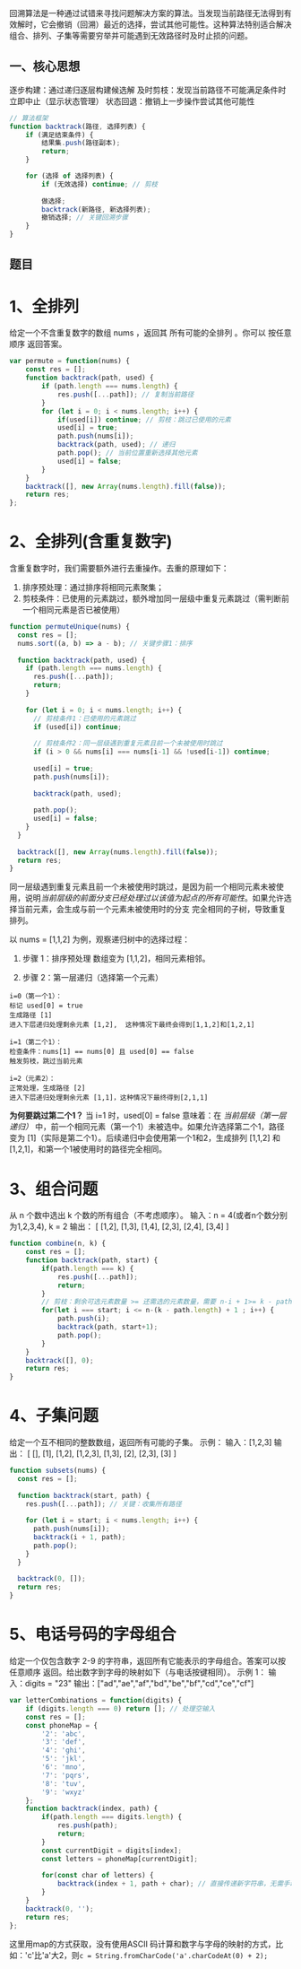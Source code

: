 回溯算法是一种通过试错来寻找问题解决方案的算法。当发现当前路径无法得到有效解时，它会撤销（回溯）最近的选择，尝试其他可能性。这种算法特别适合解决组合、排列、子集等需要穷举并可能遇到无效路径时及时止损的问题。

## 一、核心思想
逐步构建：通过递归逐层构建候选解
及时剪枝：发现当前路径不可能满足条件时立即中止（显示状态管理）
状态回退：撤销上一步操作尝试其他可能性
```js
// 算法框架
function backtrack(路径, 选择列表) {
    if (满足结束条件) {
        结果集.push(路径副本);
        return;
    }

    for (选择 of 选择列表) {
        if (无效选择) continue; // 剪枝
        
        做选择;
        backtrack(新路径, 新选择列表);
        撤销选择; // 关键回溯步骤
    }
}
```

## 题目
# 1、全排列
给定一个不含重复数字的数组 nums ，返回其 所有可能的全排列 。你可以 按任意顺序 返回答案。
```js
var permute = function(nums) {
    const res = [];
    function backtrack(path, used) {
        if (path.length === nums.length) {
            res.push([...path]); // 复制当前路径
        }
        for (let i = 0; i < nums.length; i++) {
            if(used[i]) continue; // 剪枝：跳过已使用的元素
            used[i] = true;
            path.push(nums[i]);
            backtrack(path, used); // 递归
            path.pop(); // 当前位置重新选择其他元素
            used[i] = false;
        }
    }
    backtrack([], new Array(nums.length).fill(false));
    return res;
};
```

# 2、全排列(含重复数字)
含重复数字时，我们需要额外进行去重操作。去重的原理如下：
1. 排序预处理：通过排序将相同元素聚集；
2. 剪枝条件：已使用的元素跳过，额外增加同一层级中重复元素跳过（需判断前一个相同元素是否已被使用）
```js
function permuteUnique(nums) {
  const res = [];
  nums.sort((a, b) => a - b); // 关键步骤1：排序
  
  function backtrack(path, used) {
    if (path.length === nums.length) {
      res.push([...path]);
      return;
    }
    
    for (let i = 0; i < nums.length; i++) {
      // 剪枝条件1：已使用的元素跳过
      if (used[i]) continue;
      
      // 剪枝条件2：同一层级遇到重复元素且前一个未被使用时跳过
      if (i > 0 && nums[i] === nums[i-1] && !used[i-1]) continue;
      
      used[i] = true;
      path.push(nums[i]);
      
      backtrack(path, used);
      
      path.pop();
      used[i] = false;
    }
  }
  
  backtrack([], new Array(nums.length).fill(false));
  return res;
}
```
同一层级遇到重复元素且前一个未被使用时跳过，是因为前一个相同元素未被使用，说明*当前层级的前面分支已经处理过以该值为起点的所有可能性*。如果允许选择当前元素，会生成与前一个元素未被使用时的分支 完全相同的子树，导致重复排列。

以 nums = [1,1,2] 为例，观察递归树中的选择过程：
1. 步骤 1：排序预处理
数组变为 [1,1,2]，相同元素相邻。

2. 步骤 2：第一层递归（选择第一个元素）
```
i=0（第一个1）：
标记 used[0] = true
生成路径 [1]
进入下层递归处理剩余元素 [1,2],  这种情况下最终会得到[1,1,2]和[1,2,1]

i=1（第二个1）：
检查条件：nums[1] == nums[0] 且 used[0] == false
触发剪枝，跳过当前元素

i=2（元素2）：
正常处理，生成路径 [2]
进入下层递归处理剩余元素 [1,1]，这种情况下最终得到[2,1,1]
```

**为何要跳过第二个1？**
当 i=1 时，used[0] = false 意味着：在 *当前层级（第一层递归）* 中，前一个相同元素（第一个1）未被选中。如果允许选择第二个1，路径变为 [1]（实际是第二个1）。后续递归中会使用第一个1和2，生成排列 [1,1,2] 和 [1,2,1]，和第一个1被使用时的路径完全相同。


# 3、组合问题
从 n 个数中选出 k 个数的所有组合（不考虑顺序）。
输入：n = 4(或者n个数分别为1,2,3,4), k = 2
输出：
[
  [1,2],
  [1,3],
  [1,4],
  [2,3],
  [2,4],
  [3,4]
]
```js
function combine(n, k) {
    const res = [];
    function backtrack(path, start) {
        if(path.length === k) {
            res.push([...path]);
            return;
        }
        // 剪枝：剩余可选元素数量 >= 还需选的元素数量，需要 n-i + 1>= k - path.length，所以i<=n-(k - path.length) + 1。比如n=4,k=2，当前path为空，那i只能是0,1,2，不能是4，这样选择一个后，后面还有一个元素可以选择。
        for(let i === start; i <= n-(k - path.length) + 1 ; i++) {
            path.push(i);
            backtrack(path, start+1);
            path.pop();
        }
    }
    backtrack([], 0);
    return res;
}
```

# 4、子集问题
给定一个互不相同的整数数组，返回所有可能的子集。
示例：
输入：[1,2,3]
输出：
[
  [],
  [1],
  [1,2],
  [1,2,3],
  [1,3],
  [2],
  [2,3],
  [3]
]

```js
function subsets(nums) {
  const res = [];
  
  function backtrack(start, path) {
    res.push([...path]); // 关键：收集所有路径
    
    for (let i = start; i < nums.length; i++) {
      path.push(nums[i]);
      backtrack(i + 1, path);
      path.pop();
    }
  }
  
  backtrack(0, []);
  return res;
}
```

# 5、电话号码的字母组合
给定一个仅包含数字 2-9 的字符串，返回所有它能表示的字母组合。答案可以按 任意顺序 返回。给出数字到字母的映射如下（与电话按键相同）。
示例 1：
输入：digits = "23"
输出：["ad","ae","af","bd","be","bf","cd","ce","cf"]

```js
var letterCombinations = function(digits) {
    if (digits.length === 0) return []; // 处理空输入
    const res = [];
    const phoneMap = {
        '2': 'abc',
        '3': 'def',
        '4': 'ghi',
        '5': 'jkl',
        '6': 'mno',
        '7': 'pqrs',
        '8': 'tuv',
        '9': 'wxyz'
    };
    function backtrack(index, path) {
        if(path.length === digits.length) {
            res.push(path);
            return;
        }
        const currentDigit = digits[index];
        const letters = phoneMap[currentDigit];
    
        for(const char of letters) {
            backtrack(index + 1, path + char); // 直接传递新字符串，无需手动回溯
        }
    }
    backtrack(0, '');
    return res;
};
```
这里用map的方式获取，没有使用ASCII 码计算和数字与字母的映射的方式，比如：'c'比'a'大2，则`c = String.fromCharCode('a'.charCodeAt(0) + 2);`
